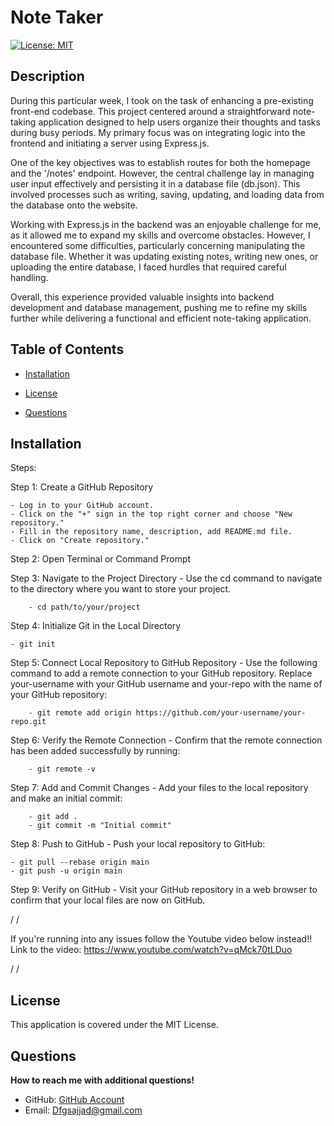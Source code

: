 # Note Taker

[![License: MIT](https://img.shields.io/badge/License-MIT-yellow.svg)](https://opensource.org/licenses/MIT)

## Description

During this particular week, I took on the task of enhancing a pre-existing front-end codebase. This project centered around a straightforward note-taking application designed to help users organize their thoughts and tasks during busy periods. My primary focus was on integrating logic into the frontend and initiating a server using Express.js.

One of the key objectives was to establish routes for both the homepage and the '/notes' endpoint. However, the central challenge lay in managing user input effectively and persisting it in a database file (db.json). This involved processes such as writing, saving, updating, and loading data from the database onto the website.

Working with Express.js in the backend was an enjoyable challenge for me, as it allowed me to expand my skills and overcome obstacles. However, I encountered some difficulties, particularly concerning manipulating the database file. Whether it was updating existing notes, writing new ones, or uploading the entire database, I faced hurdles that required careful handling.

Overall, this experience provided valuable insights into backend development and database management, pushing me to refine my skills further while delivering a functional and efficient note-taking application.

## Table of Contents

- [Installation](#installation)

- [License](#license)

- [Questions](#questions)

## Installation

Steps:

Step 1: Create a GitHub Repository

    - Log in to your GitHub account.
    - Click on the "+" sign in the top right corner and choose "New repository."
    - Fill in the repository name, description, add README.md file.
    - Click on "Create repository."

Step 2: Open Terminal or Command Prompt

Step 3: Navigate to the Project Directory - Use the cd command to navigate to the directory where you want to store your project.

        - cd path/to/your/project

Step 4: Initialize Git in the Local Directory

    - git init

Step 5: Connect Local Repository to GitHub Repository - Use the following command to add a remote connection to your GitHub repository. Replace your-username with your GitHub username and your-repo with the name of your GitHub repository:

        - git remote add origin https://github.com/your-username/your-repo.git

Step 6: Verify the Remote Connection - Confirm that the remote connection has been added successfully by running:

        - git remote -v

Step 7: Add and Commit Changes - Add your files to the local repository and make an initial commit:

        - git add .
        - git commit -m "Initial commit"

Step 8: Push to GitHub - Push your local repository to GitHub:

    - git pull --rebase origin main
    - git push -u origin main

Step 9: Verify on GitHub - Visit your GitHub repository in a web browser to confirm that your local files are now on GitHub.

/
/

If you're running into any issues follow the Youtube video below instead!!
Link to the video: https://www.youtube.com/watch?v=qMck70tLDuo

/
/

## License

This application is covered under the MIT License.

## Questions

**How to reach me with additional questions!**

- GitHub: [GitHub Account](https://github.com/Sajjadalgburi)
- Email: Dfgsajjad@gmail.com
